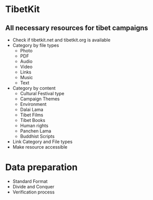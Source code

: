 # TibetKit
## All necessary resources for tibet campaigns 
- Check if tibetkit.net and tibetkit.org is available 
- Category by file types
	- Photo 
	- PDF
	- Audio
	- Video 
	- Links 
	- Music 
	- Text
- Category by content
	- Cultural Festival type 
	- Campaign Themes 
	- Environment
	- Dalai Lama
	- Tibet Films 
	- Tibet Books
	- Human rights 
	- Panchen Lama
	- Buddhist Scripts
- Link Category and File types
- Make resource accessible

# Data preparation 
- Standard Format
- Divide and Conquer
- Verification process